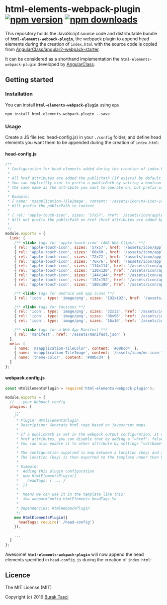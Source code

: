 # html-elements-webpack-plugin [![npm version](https://badge.fury.io/js/html-elements-webpack-plugin.svg)](http://badge.fury.io/js/html-elements-webpack-plugin) [![npm downloads](https://img.shields.io/npm/dm/html-elements-webpack-plugin.svg)](https://npmjs.org/html-elements-webpack-plugin)

This repository holds the JavaScript source code and distributable bundle of **`html-elements-webpack-plugin`**, the webpack plugin to append head elements during the creation of `index.html` with the source code is copied from [AngularClass/angular2-webpack-starter](https://github.com/AngularClass/angular2-webpack-starter).

It can be considered as a shorthand implementation the `html-elements-webpack-plugin` developed by [AngularClass](https://github.com/AngularClass).

## Getting started
### Installation
You can install **`html-elements-webpack-plugin`** using `npm`
```
npm install html-elements-webpack-plugin --save
```

### Usage
Create a JS file (ex: head-config.js) in your `./config` folder, and define head elements you want them to be appended during the creation of `index.html`:

#### head-config.js
```JavaScript
/**
 * Configuration for head elements added during the creation of index.html.
 *
 * All href attributes are added the publicPath (if exists) by default.
 * You can explicitly hint to prefix a publicPath by setting a boolean value to a key that has
 * the same name as the attribute you want to operate on, but prefix with =
 *
 * Example:
 * { name: 'msapplication-TileImage', content: '/assets/icon/ms-icon-144x144.png', '=content': true },
 * Will prefix the publicPath to content.
 *
 * { rel: 'apple-touch-icon', sizes: '57x57', href: '/assets/icon/apple-icon-57x57.png', '=href': false },
 * Will not prefix the publicPath on href (href attributes are added by default
 *
 */
module.exports = {
  link: [
    /** <link> tags for 'apple-touch-icon' (AKA Web Clips). **/
    { rel: 'apple-touch-icon', sizes: '57x57', href: '/assets/icon/apple-icon-57x57.png' },
    { rel: 'apple-touch-icon', sizes: '60x60', href: '/assets/icon/apple-icon-60x60.png' },
    { rel: 'apple-touch-icon', sizes: '72x72', href: '/assets/icon/apple-icon-72x72.png' },
    { rel: 'apple-touch-icon', sizes: '76x76', href: '/assets/icon/apple-icon-76x76.png' },
    { rel: 'apple-touch-icon', sizes: '114x114', href: '/assets/icon/apple-icon-114x114.png' },
    { rel: 'apple-touch-icon', sizes: '120x120', href: '/assets/icon/apple-icon-120x120.png' },
    { rel: 'apple-touch-icon', sizes: '144x144', href: '/assets/icon/apple-icon-144x144.png' },
    { rel: 'apple-touch-icon', sizes: '152x152', href: '/assets/icon/apple-icon-152x152.png' },
    { rel: 'apple-touch-icon', sizes: '180x180', href: '/assets/icon/apple-icon-180x180.png' },

    /** <link> tags for android web app icons **/
    { rel: 'icon', type: 'image/png', sizes: '192x192', href: '/assets/icon/android-icon-192x192.png' },

    /** <link> tags for favicons **/
    { rel: 'icon', type: 'image/png', sizes: '32x32', href: '/assets/icon/favicon-32x32.png' },
    { rel: 'icon', type: 'image/png', sizes: '96x96', href: '/assets/icon/favicon-96x96.png' },
    { rel: 'icon', type: 'image/png', sizes: '16x16', href: '/assets/icon/favicon-16x16.png' },

    /** <link> tags for a Web App Manifest **/
    { rel: 'manifest', href: '/assets/manifest.json' }
  ],
  meta: [
    { name: 'msapplication-TileColor', content: '#00bcd4' },
    { name: 'msapplication-TileImage', content: '/assets/icon/ms-icon-144x144.png', '=content': true },
    { name: 'theme-color', content: '#00bcd4' }
  ]
};
```

#### webpack.config.js
```JavaScript
const HtmlElementsPlugin = require('html-elements-webpack-plugin');

module.exports = {
  // ...your Webpack config
  plugins: [
	... 
    /*
     * Plugin: HtmlElementsPlugin
     * Description: Generate html tags based on javascript maps.
     *
     * If a publicPath is set in the webpack output configuration, it will be automatically added to
     * href attributes, you can disable that by adding a "=href": false property.
     * You can also enable it to other attribute by settings "=attName": true.
     *
     * The configuration supplied is map between a location (key) and an element definition object (value)
     * The location (key) is then exported to the template under then htmlElements property in webpack configuration.
     *
     * Example:
     *  Adding this plugin configuration
     *  new HtmlElementsPlugin({
     *    headTags: { ... }
     *  })
     *
     *  Means we can use it in the template like this:
     *  <%= webpackConfig.htmlElements.headTags %>
     *
     * Dependencies: HtmlWebpackPlugin
     */
    new HtmlElementsPlugin({
      headTags: require('./head-config')
    }),

	...
  ]
};
```

Awesome! **`html-elements-webpack-plugin`** will now append the head elements specified in `head-config.js` during the creation of `index.html`:

## Licence
The MIT License (MIT)

Copyright (c) 2016 [Burak Tasci](http://www.buraktasci.com)